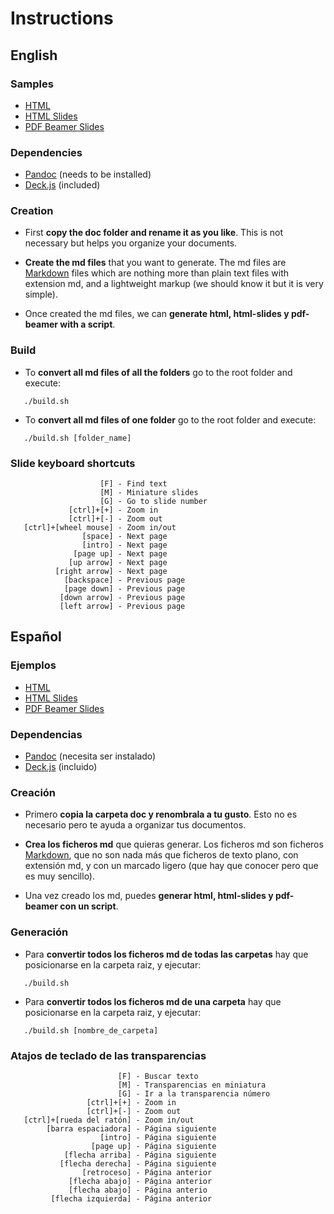 # Instructions

## English

### Samples

- [HTML](http://asanzdiego.github.io/deck.js-pandoc-slides/doc/export/readme.html)
- [HTML Slides](http://asanzdiego.github.io/deck.js-pandoc-slides/doc/export/readme.slides.html)
- [PDF Beamer Slides](http://asanzdiego.github.io/deck.js-pandoc-slides/doc/export/readme.beamer.pdf)

### Dependencies

- [Pandoc](http://johnmacfarlane.net/pandoc/) (needs to be installed)
- [Deck.js](http://imakewebthings.com/deck.js/) (included)

### Creation

- First **copy the doc folder and rename it as you like**. This is not necessary but
  helps you organize your documents.

- **Create the md files** that you want to generate. The md files are
  [Markdown](http://en.wikipedia.org/wiki/Markdown) files which are nothing more
  than plain text files with extension md, and a lightweight markup (we should
  know it but it is very simple).

- Once created the md files, we can **generate html, html-slides y pdf-beamer with a script**.

### Build

- To **convert all md files of all the folders**
  go to the root folder and execute:

~~~
   ./build.sh
~~~

- To **convert all md files of one folder**
  go to the root folder and execute:

~~~
   ./build.sh [folder_name]
~~~

### Slide keyboard shortcuts

~~~
                    [F] - Find text
                    [M] - Miniature slides
                    [G] - Go to slide number
             [ctrl]+[+] - Zoom in
             [ctrl]+[-] - Zoom out
   [ctrl]+[wheel mouse] - Zoom in/out
                [space] - Next page
                [intro] - Next page
              [page up] - Next page
             [up arrow] - Next page
          [right arrow] - Next page
            [backspace] - Previous page
            [page down] - Previous page
           [down arrow] - Previous page
           [left arrow] - Previous page
~~~

## Español

### Ejemplos

- [HTML](http://asanzdiego.github.io/deck.js-pandoc-slides/doc/export/leeme.html)
- [HTML Slides](http://asanzdiego.github.io/deck.js-pandoc-slides/doc/export/leeme.slides.html)
- [PDF Beamer Slides](http://asanzdiego.github.io/deck.js-pandoc-slides/doc/export/leeme.beamer.pdf)

### Dependencias

- [Pandoc](http://johnmacfarlane.net/pandoc/) (necesita ser instalado)
- [Deck.js](http://imakewebthings.com/deck.js/) (incluido)

### Creación

- Primero **copia la carpeta doc y renombrala a tu gusto**. Esto no es necesario pero
  te ayuda a organizar tus documentos.

- **Crea los ficheros md** que quieras generar. Los ficheros md son ficheros
  [Markdown](http://es.wikipedia.org/wiki/Markdown), que no son nada más que
  ficheros de texto plano, con extensión md, y con un marcado ligero (que hay
  que conocer pero que es muy sencillo).

- Una vez creado los md, puedes **generar html, html-slides y pdf-beamer con un script**.

### Generación

- Para **convertir todos los ficheros md de todas las carpetas**
  hay que posicionarse en la carpeta raiz, y ejecutar:

~~~
   ./build.sh
~~~

- Para **convertir todos los ficheros md de una carpeta**
  hay que posicionarse en la carpeta raiz, y ejecutar:

~~~
   ./build.sh [nombre_de_carpeta]
~~~

### Atajos de teclado de las transparencias

~~~
                        [F] - Buscar texto
                        [M] - Transparencias en miniatura
                        [G] - Ir a la transparencia número
                 [ctrl]+[+] - Zoom in
                 [ctrl]+[-] - Zoom out
   [ctrl]+[rueda del ratón] - Zoom in/out
        [barra espaciadora] - Página siguiente
                    [intro] - Página siguiente
                  [page up] - Página siguiente
            [flecha arriba] - Página siguiente
           [flecha derecha] - Página siguiente
                [retroceso] - Página anterior
             [flecha abajo] - Página anterior
             [flecha abajo] - Página anterio
         [flecha izquierda] - Página anterior
~~~


